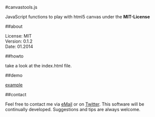 #canvastools.js

JavaScript functions to play with html5 canvas under the **MIT-License**

##about

License:   MIT  
Version: 0.1.2  
Date:  01.2014  

##howto

take a look at the index.html file.  

##demo

[example](http://simonwaldherr.github.io/canvastools.js/)

##contact

Feel free to contact me via [eMail](mailto:contact@simonwaldherr.de) or on [Twitter](http://twitter.com/simonwaldherr). This software will be continually developed. Suggestions and tips are always welcome.
